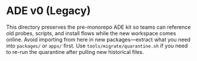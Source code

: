 # ADE v0 (Legacy)

This directory preserves the pre-monorepo ADE kit so teams can reference old probes, scripts, and install flows while the new workspace comes online. Avoid importing from here in new packages—extract what you need into `packages/` or `apps/` first. Use `tools/migrate/quarantine.sh` if you need to re-run the quarantine after pulling new historical files.
